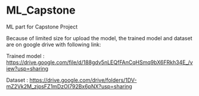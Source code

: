 # ML_Capstone
ML part for Capstone Project

Because of limited size for upload the model, the trained model and dataset are on google drive with following link:

Trained model : https://drive.google.com/file/d/188gdv5nLEQfFAnCqHSmq9bX6FRkh34E_/view?usp=sharing

Dataset : https://drive.google.com/drive/folders/1DV-mZ2Vk2M_zjpsFZ1mDzOI792Bx6pNX?usp=sharing
